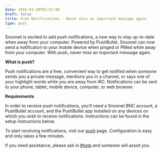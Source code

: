 ```yaml
--- 
date: 2016-03-20T02:51:00
draft: false
title: Push Notifications - Never miss an important message again
type: post
---
```


Snoonet is excited to add push notifications, a new way to stay up-to-date when away from your computer. Powered by PushBullet, Snoonet can now send a notification to your mobile device when pinged or PMed while away from your computer. With push, never miss an important message again.

**What is push?** 

Push notifications are a free, convenient way to get notified when someone sends you a private message, mentions you in a channel, or says one of your highlight words while you are away from IRC. Notifications can be sent to your phone, tablet, mobile device, computer, or web browser.

**Requirements**

In order to receive push notifications, you'll need a Snoonet BNC account, a PushBullet account, and the PushBullet app installed on any devices on which you wish to receive notifications. Instructions can be found in the setup instructions below.

To start receiving notifications, visit our [push](https://snoonet.org/push) page. Configuration is easy and only takes a few minutes.

If you need assistance, please ask in [#help](https://webchat.snoonet.org/help) and someone will assist you.